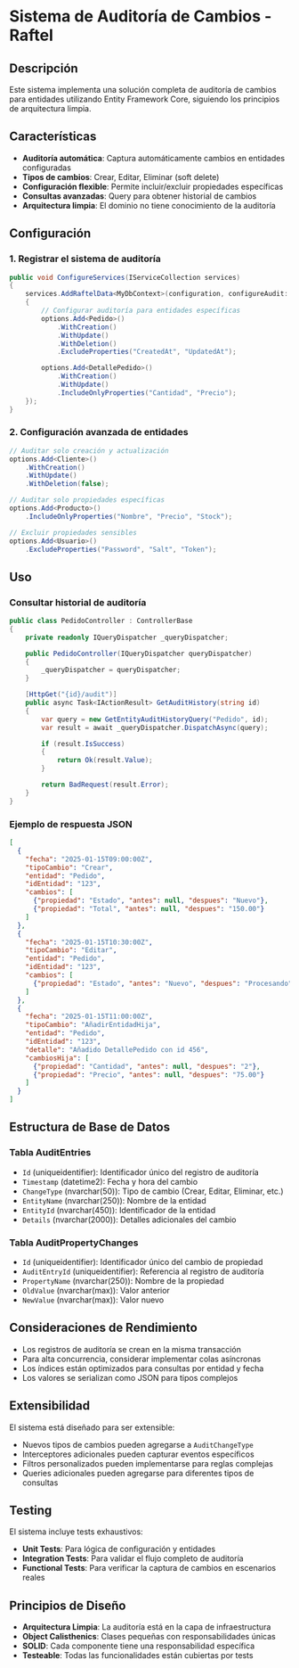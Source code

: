 # Sistema de Auditoría de Cambios - Raftel

## Descripción

Este sistema implementa una solución completa de auditoría de cambios para entidades utilizando Entity Framework Core, siguiendo los principios de arquitectura limpia.

## Características

- **Auditoría automática**: Captura automáticamente cambios en entidades configuradas
- **Tipos de cambios**: Crear, Editar, Eliminar (soft delete)
- **Configuración flexible**: Permite incluir/excluir propiedades específicas
- **Consultas avanzadas**: Query para obtener historial de cambios
- **Arquitectura limpia**: El dominio no tiene conocimiento de la auditoría

## Configuración

### 1. Registrar el sistema de auditoría

```csharp
public void ConfigureServices(IServiceCollection services)
{
    services.AddRaftelData<MyDbContext>(configuration, configureAudit: options =>
    {
        // Configurar auditoría para entidades específicas
        options.Add<Pedido>()
            .WithCreation()
            .WithUpdate()
            .WithDeletion()
            .ExcludeProperties("CreatedAt", "UpdatedAt");

        options.Add<DetallePedido>()
            .WithCreation()
            .WithUpdate()
            .IncludeOnlyProperties("Cantidad", "Precio");
    });
}
```

### 2. Configuración avanzada de entidades

```csharp
// Auditar solo creación y actualización
options.Add<Cliente>()
    .WithCreation()
    .WithUpdate()
    .WithDeletion(false);

// Auditar solo propiedades específicas
options.Add<Producto>()
    .IncludeOnlyProperties("Nombre", "Precio", "Stock");

// Excluir propiedades sensibles
options.Add<Usuario>()
    .ExcludeProperties("Password", "Salt", "Token");
```

## Uso

### Consultar historial de auditoría

```csharp
public class PedidoController : ControllerBase
{
    private readonly IQueryDispatcher _queryDispatcher;

    public PedidoController(IQueryDispatcher queryDispatcher)
    {
        _queryDispatcher = queryDispatcher;
    }

    [HttpGet("{id}/audit")]
    public async Task<IActionResult> GetAuditHistory(string id)
    {
        var query = new GetEntityAuditHistoryQuery("Pedido", id);
        var result = await _queryDispatcher.DispatchAsync(query);

        if (result.IsSuccess)
        {
            return Ok(result.Value);
        }

        return BadRequest(result.Error);
    }
}
```

### Ejemplo de respuesta JSON

```json
[
  {
    "fecha": "2025-01-15T09:00:00Z",
    "tipoCambio": "Crear",
    "entidad": "Pedido",
    "idEntidad": "123",
    "cambios": [
      {"propiedad": "Estado", "antes": null, "despues": "Nuevo"},
      {"propiedad": "Total", "antes": null, "despues": "150.00"}
    ]
  },
  {
    "fecha": "2025-01-15T10:30:00Z",
    "tipoCambio": "Editar",
    "entidad": "Pedido",
    "idEntidad": "123",
    "cambios": [
      {"propiedad": "Estado", "antes": "Nuevo", "despues": "Procesando"}
    ]
  },
  {
    "fecha": "2025-01-15T11:00:00Z",
    "tipoCambio": "AñadirEntidadHija",
    "entidad": "Pedido",
    "idEntidad": "123",
    "detalle": "Añadido DetallePedido con id 456",
    "cambiosHija": [
      {"propiedad": "Cantidad", "antes": null, "despues": "2"},
      {"propiedad": "Precio", "antes": null, "despues": "75.00"}
    ]
  }
]
```

## Estructura de Base de Datos

### Tabla AuditEntries
- `Id` (uniqueidentifier): Identificador único del registro de auditoría
- `Timestamp` (datetime2): Fecha y hora del cambio
- `ChangeType` (nvarchar(50)): Tipo de cambio (Crear, Editar, Eliminar, etc.)
- `EntityName` (nvarchar(250)): Nombre de la entidad
- `EntityId` (nvarchar(450)): Identificador de la entidad
- `Details` (nvarchar(2000)): Detalles adicionales del cambio

### Tabla AuditPropertyChanges
- `Id` (uniqueidentifier): Identificador único del cambio de propiedad
- `AuditEntryId` (uniqueidentifier): Referencia al registro de auditoría
- `PropertyName` (nvarchar(250)): Nombre de la propiedad
- `OldValue` (nvarchar(max)): Valor anterior
- `NewValue` (nvarchar(max)): Valor nuevo

## Consideraciones de Rendimiento

- Los registros de auditoría se crean en la misma transacción
- Para alta concurrencia, considerar implementar colas asíncronas
- Los índices están optimizados para consultas por entidad y fecha
- Los valores se serializan como JSON para tipos complejos

## Extensibilidad

El sistema está diseñado para ser extensible:

- Nuevos tipos de cambios pueden agregarse a `AuditChangeType`
- Interceptores adicionales pueden capturar eventos específicos
- Filtros personalizados pueden implementarse para reglas complejas
- Queries adicionales pueden agregarse para diferentes tipos de consultas

## Testing

El sistema incluye tests exhaustivos:

- **Unit Tests**: Para lógica de configuración y entidades
- **Integration Tests**: Para validar el flujo completo de auditoría
- **Functional Tests**: Para verificar la captura de cambios en escenarios reales

## Principios de Diseño

- **Arquitectura Limpia**: La auditoría está en la capa de infraestructura
- **Object Calisthenics**: Clases pequeñas con responsabilidades únicas
- **SOLID**: Cada componente tiene una responsabilidad específica
- **Testeable**: Todas las funcionalidades están cubiertas por tests